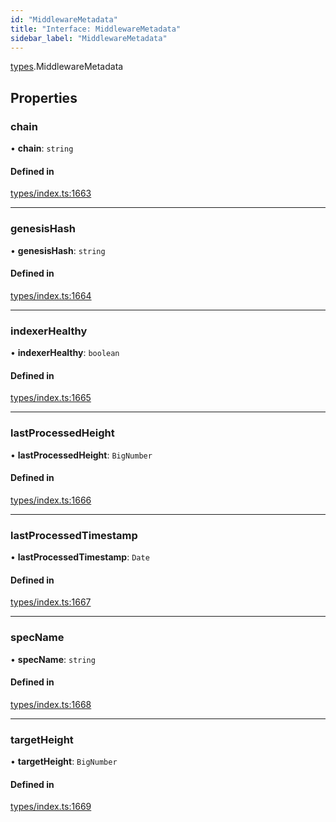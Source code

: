 ```yaml
---
id: "MiddlewareMetadata"
title: "Interface: MiddlewareMetadata"
sidebar_label: "MiddlewareMetadata"
---
```


[types](../../../modules/Types/Types.md).MiddlewareMetadata

## Properties

### chain

• **chain**: `string`

#### Defined in

[types/index.ts:1663](https://github.com/PolymeshAssociation/polymesh-sdk/blob/de58d40fd/src/types/index.ts#L1663)

___

### genesisHash

• **genesisHash**: `string`

#### Defined in

[types/index.ts:1664](https://github.com/PolymeshAssociation/polymesh-sdk/blob/de58d40fd/src/types/index.ts#L1664)

___

### indexerHealthy

• **indexerHealthy**: `boolean`

#### Defined in

[types/index.ts:1665](https://github.com/PolymeshAssociation/polymesh-sdk/blob/de58d40fd/src/types/index.ts#L1665)

___

### lastProcessedHeight

• **lastProcessedHeight**: `BigNumber`

#### Defined in

[types/index.ts:1666](https://github.com/PolymeshAssociation/polymesh-sdk/blob/de58d40fd/src/types/index.ts#L1666)

___

### lastProcessedTimestamp

• **lastProcessedTimestamp**: `Date`

#### Defined in

[types/index.ts:1667](https://github.com/PolymeshAssociation/polymesh-sdk/blob/de58d40fd/src/types/index.ts#L1667)

___

### specName

• **specName**: `string`

#### Defined in

[types/index.ts:1668](https://github.com/PolymeshAssociation/polymesh-sdk/blob/de58d40fd/src/types/index.ts#L1668)

___

### targetHeight

• **targetHeight**: `BigNumber`

#### Defined in

[types/index.ts:1669](https://github.com/PolymeshAssociation/polymesh-sdk/blob/de58d40fd/src/types/index.ts#L1669)
